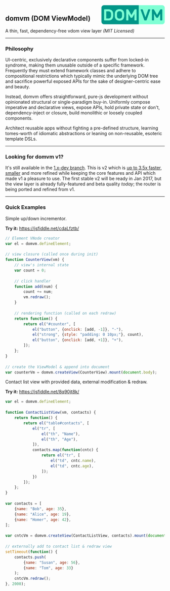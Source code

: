 <img src="domvm.png" alt="domvm logo" style="max-width:100%;" align="right" height="60">

domvm (DOM ViewModel)
---------------------
A thin, fast, dependency-free vdom view layer _(MIT Licensed)_

---
### Philosophy

UI-centric, exclusively declarative components suffer from locked-in syndrome, making them unusable outside of a specific framework. Frequently they must extend framework classes and adhere to compositional restrictions which typically mimic the underlying DOM tree and sacrifice powerful exposed APIs for the sake of designer-centric ease and beauty.

Instead, domvm offers straightforward, pure-js development without opinionated structural or single-paradigm buy-in. Uniformly compose imperative and declarative views, expose APIs, hold private state or don't, dependency-inject or closure, build monolithic or loosely coupled components.

Architect reusable apps without fighting a pre-defined structure, learning tomes-worth of idiomatic abstractions or leaning on non-reusable, esoteric template DSLs.

---
### Looking for domvm v1?

It's still available in the [1.x-dev branch](https://github.com/leeoniya/domvm/tree/1.x-dev). This is v2 which is [up to 3.5x faster](https://github.com/leeoniya/domvm/issues/101#issuecomment-260141793), [smaller](https://github.com/leeoniya/domvm/blob/2.x-dev/dist/README.md) and more refined while keeping the core features and API which made v1 a pleasure to use. The first stable v2 will be ready in Jan 2017, but the view layer is already fully-featured and beta quality *today*; the router is being ported and refined from v1.


---
### Quick Examples

Simple up/down incrementor.

**Try it:** https://jsfiddle.net/cdaLfztb/


```js
// Element VNode creator
var el = domvm.defineElement;

// view closure (called once during init)
function CounterView(vm) {
	// view's internal state
	var count = 0;

	// click handler
	function add(num) {
		count += num;
		vm.redraw();
	}

	// rendering function (called on each redraw)
	return function() {
		return el("#counter", [
			el("button", {onclick: [add, -1]}, "-"),
			el("strong", {style: "padding: 0 10px;"}, count),
			el("button", {onclick: [add, +1]}, "+"),
		]);
	};
}

// create the ViewModel & append into document
var counterVm = domvm.createView(CounterView).mount(document.body);
```

Contact list view with provided data, external modification & redraw.

**Try it:** https://jsfiddle.net/8q90jt8k/

```js
var el = domvm.defineElement;

function ContactListView(vm, contacts) {
	return function() {
		return el("table#contacts", [
			el("tr", [
				el("th", "Name"),
				el("th", "Age"),
			]),
			contacts.map(function(cntc) {
				return el("tr", [
					el("td", cntc.name),
					el("td", cntc.age),
				]);
			})
		]);
	};
}

var contacts = [
	{name: "Bob", age: 35},
	{name: "Alice", age: 19},
	{name: "Homer", age: 42},
];

var cntcVm = domvm.createView(ContactListView, contacts).mount(document.body);

// externally add to contact list & redraw view
setTimeout(function() {
	contacts.push(
		{name: "Susan", age: 56},
		{name: "Tom", age: 33}
	);
	cntcVm.redraw();
}, 2000);
```